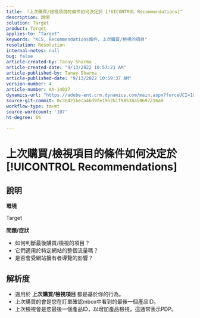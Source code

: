 ```yaml
---
title: 「上次購買/檢視項目的條件如何決定於 [!UICONTROL Recommendations]"
description: 說明
solution: Target
product: Target
applies-to: "Target"
keywords: "KCS, Recommendations條件，上次購買/檢視的項目"
resolution: Resolution
internal-notes: null
bug: false
article-created-by: Tanay Sharma .
article-created-date: "9/13/2022 10:57:21 AM"
article-published-by: Tanay Sharma .
article-published-date: "9/13/2022 10:59:37 AM"
version-number: 4
article-number: KA-14017
dynamics-url: "https://adobe-ent.crm.dynamics.com/main.aspx?forceUCI=1&pagetype=entityrecord&etn=knowledgearticle&id=99a986d1-5233-ed11-9db1-002248086735"
source-git-commit: 0c3e421beca46d9fe1952b1f98538a50697216a0
workflow-type: tm+mt
source-wordcount: '107'
ht-degree: 6%

---
```


# 上次購買/檢視項目的條件如何決定於 [!UICONTROL Recommendations]

## 說明


<b>環境</b>

Target



<b>問題/症狀</b>

- 如何判斷最後購買/檢視的項目？
- 它們適用於特定網站的整個流量嗎？
- 是否會受網站擁有者導覽的影響？





## 解析度


- 適用於 <b>上次購買/檢視項目 </b>都是基於你的行為。
- 上次購買的會是您在訂單確認mbox中看到的最後一個產品ID。
- 上次檢視會是您最後一個產品ID，以增加產品檢視，這通常表示PDP。

